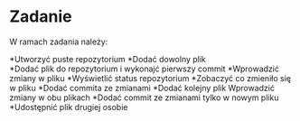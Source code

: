 # Zadanie
W ramach zadania należy: 

*Utworzyć puste repozytorium 
*Dodać dowolny plik  
*Dodać plik do repozytorium i wykonajć pierwszy commit 
*Wprowadzić zmiany w pliku 
*Wyświetlić status repozytorium 
*Zobaczyć co zmieniło się w pliku 
*Dodać commita ze zmianami 
*Dodać kolejny plik Wprowadzić zmiany w obu plikach 
*Dodać commit ze zmianami tylko w nowym pliku 
*Udostępnić plik drugiej osobie
